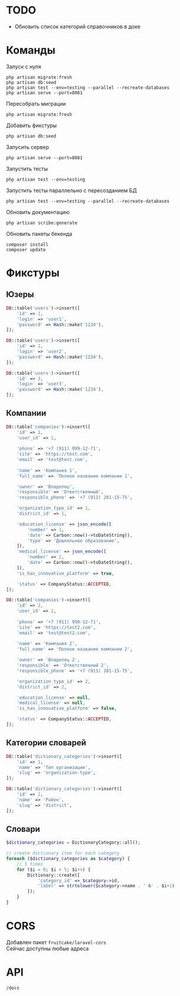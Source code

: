 # TODO
- Обновить список категорий справочников в доке

# Команды

Запуск с нуля
```
php artisan migrate:fresh
php artisan db:seed
php artisan test --env=testing --parallel --recreate-databases
php artisan serve --port=8081
```

Пересобрать миграции
```
php artisan migrate:fresh
```
Добавить фикстуры
```
php artisan db:seed
```
Запусить сервер
```
php artisan serve --port=8081
```
Запустить тесты
```
php artisan test --env=testing
```
Запустить тесты параллельно с пересозданием БД
```
php artisan test --env=testing --parallel --recreate-databases
```
Обновить документацию
```
php artisan scribe:generate
```
Обновить пакеты бекенда
```
composer install
composer update
```

# Фикстуры

## Юзеры

``` php
DB::table('users')->insert([
    'id' => 1,
    'login' => 'user1',
    'password' => Hash::make('1234'),
]);
```
``` php
DB::table('users')->insert([
    'id' => 2,
    'login' => 'user2',
    'password' => Hash::make('1234'),
]);
```
``` php
DB::table('users')->insert([
    'id' => 3,
    'login' => 'user3',
    'password' => Hash::make('1234'),
]);
```
## Компании

``` php
DB::table('companies')->insert([
    'id' => 1,
    'user_id' => 1,
    
    'phone' => '+7 (911) 999-12-71',
    'site' => 'https://test.com',
    'email' => 'test@test.com',
    
    'name' => 'Компания 1',
    'full_name' => 'Полное название компании 1',

    'owner' => 'Владелец',
    'responsible' => 'Ответственный',
    'responsible_phone' => '+7 (911) 281-15-75',

    'organization_type_id' => 1,
    'district_id' => 1,

    'education_license' => json_encode([
        'number' => 1,
        'date' => Carbon::now()->toDateString(),
        'type' => 'Дошкольное образование',
    ]),
    'medical_license' => json_encode([
        'number' => 2,
        'date' => Carbon::now()->toDateString(),
    ]),
    'is_has_innovative_platform' => true,

    'status' => CompanyStatus::ACCEPTED,
]);
```
``` php
DB::table('companies')->insert([
    'id' => 2,
    'user_id' => 2,
    
    'phone' => '+7 (911) 999-12-71',
    'site' => 'https://test2.com',
    'email' => 'test@test2.com',
    
    'name' => 'Компания 2',
    'full_name' => 'Полное название компании 2',

    'owner' => 'Владелец 2',
    'responsible' => 'Ответственный 2',
    'responsible_phone' => '+7 (911) 281-15-75',

    'organization_type_id' => 2,
    'district_id' => 2,

    'education_license' => null,
    'medical_license' => null,
    'is_has_innovative_platform' => false,

    'status' => CompanyStatus::ACCEPTED,
]);
```

## Категории словарей

``` php
DB::table('dictionary_categories')->insert([
    'id' => 1,
    'name' => 'Тип организации',
    'slug' => 'organization-type',
]);
```
``` php
DB::table('dictionary_categories')->insert([
    'id' => 2,
    'name' => 'Район',
    'slug' => 'district',
]);
```

## Словари

``` php
$dictionary_categories = DictionaryCategory::all();

// create dictionary item for each category
foreach ($dictionary_categories as $category) {
    // 5 times
    for ($i = 0; $i < 5; $i++) {
        Dictionary::create([
            'category_id' => $category->id,
            'label' => strtolower($category->name . ' №' . $i+1) 
        ]);
    }
}
```

# CORS

Добавлен пакет ```fruitcake/laravel-cors```
<br>
Сейчас доступны любые адреса 

# API

```/docs```
